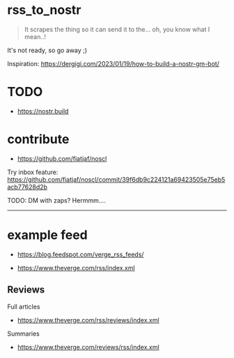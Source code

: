 # rss_to_nostr
> It scrapes the thing so it can send it to the... oh, you know what I mean..!


It's not ready, so go away ;)

Inspiration: https://dergigi.com/2023/01/19/how-to-build-a-nostr-gm-bot/

# TODO

- https://nostr.build

# contribute

- https://github.com/fiatjaf/noscl

Try inbox feature: https://github.com/fiatjaf/noscl/commit/39f6db9c224121a69423505e75eb5acb77628d2b

TODO: DM with zaps?  Hermmm....

---

# example feed

- https://blog.feedspot.com/verge_rss_feeds/

- https://www.theverge.com/rss/index.xml

## Reviews

Full articles
- https://www.theverge.com/rss/reviews/index.xml

Summaries
- https://www.theverge.com/reviews/rss/index.xml
